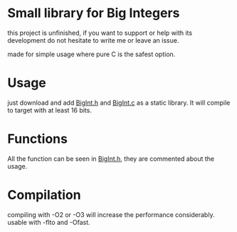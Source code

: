 # Small library for Big Integers

this project is unfinished, if you want to support or help with its development do not hesitate to write me or leave an
issue.

made for simple usage where pure C is the safest option.

# Usage

just download and add [BigInt.h](BigInt.h) and [BigInt.c](BigInt.c) as
a static library. It will compile to target with at least 16 bits.

# Functions

All the function can be seen in [BigInt.h](BigInt.h),
they are commented about the usage.

# Compilation

compiling with -O2 or -O3 will increase the performance
considerably. usable with -flto and -Ofast.